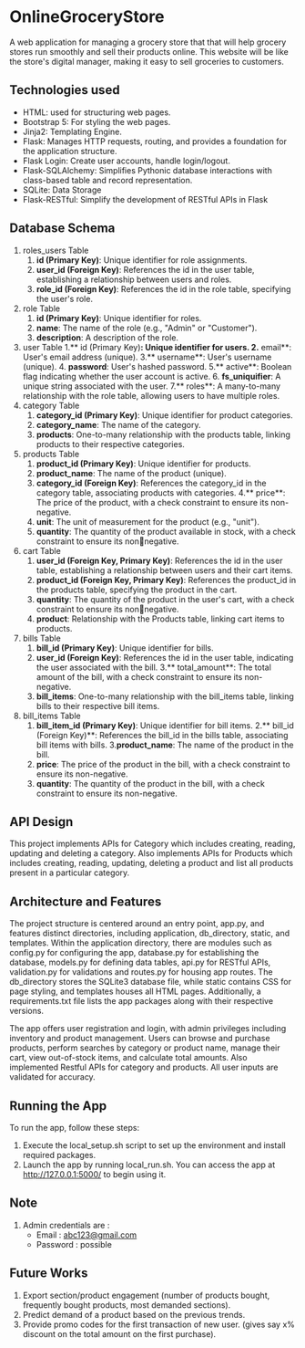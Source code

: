 # OnlineGroceryStore
A web application for managing a grocery store that that will help grocery stores run smoothly and sell their products online. This website will be like the store's digital manager, making it easy to sell groceries to customers.
## Technologies used
+ HTML: used for structuring web pages.
+ Bootstrap 5: For styling the web pages.
+ Jinja2: Templating Engine.
+ Flask: Manages HTTP requests, routing, and provides a foundation for the application structure.
+ Flask Login: Create user accounts, handle login/logout. 
+ Flask-SQLAlchemy: Simplifies Pythonic database interactions with class-based table and record representation.
+ SQLite: Data Storage
+ Flask-RESTful: Simplify the development of RESTful APIs in Flask
## Database Schema
1. roles_users Table
    1. **id (Primary Key)**: Unique identifier for role assignments.
    2.  **user_id (Foreign Key)**: References the id in the user table, establishing a relationship between users and 
roles.
    3. **role_id (Foreign Key)**: References the id in the role table, specifying the user's role.
2. role Table
    1. **id (Primary Key)**: Unique identifier for roles.
    2. **name**: The name of the role (e.g., "Admin" or "Customer").
    3. **description**: A description of the role.
3. user Table
    1.** id (Primary Key)**: Unique identifier for users.
    2.** email**: User's email address (unique).
    3.** username**: User's username (unique).
    4. **password**: User's hashed password.
    5.** active**: Boolean flag indicating whether the user account is active.
    6. **fs_uniquifier**: A unique string associated with the user.
    7.** roles**: A many-to-many relationship with the role table, allowing users to have multiple roles.
4. category Table
    1. **category_id (Primary Key)**: Unique identifier for product categories.
    2. **category_name**: The name of the category.
    3. **products**: One-to-many relationship with the products table, linking products to their respective 
categories.
5. products Table
    1. **product_id (Primary Key)**: Unique identifier for products.
    2. **product_name**: The name of the product (unique).
    3. **category_id (Foreign Key)**: References the category_id in the category table, associating products with 
categories.
    4.** price**: The price of the product, with a check constraint to ensure its non-negative.
    5. **unit**: The unit of measurement for the product (e.g., "unit").
    6. **quantity**: The quantity of the product available in stock, with a check constraint to ensure its nonnegative.
6. cart Table
    1. **user_id (Foreign Key, Primary Key)**: References the id in the user table, establishing a relationship 
between users and their cart items.
    2. **product_id (Foreign Key, Primary Key)**: References the product_id in the products table, specifying the 
product in the cart.
    3. **quantity**: The quantity of the product in the user's cart, with a check constraint to ensure its nonnegative.
    4. **product**: Relationship with the Products table, linking cart items to products.
7. bills Table
      1. **bill_id (Primary Key)**: Unique identifier for bills.
      2. **user_id (Foreign Key)**: References the id in the user table, indicating the user associated with the bill.
    3.** total_amount**: The total amount of the bill, with a check constraint to ensure its non-negative.
    4. **bill_items**: One-to-many relationship with the bill_items table, linking bills to their respective bill items.
9. bill_items Table
    1. **bill_item_id (Primary Key)**: Unique identifier for bill items.
    2.** bill_id (Foreign Key)**: References the bill_id in the bills table, associating bill items with bills.
    3.**product_name**: The name of the product in the bill.
    4. **price**: The price of the product in the bill, with a check constraint to ensure its non-negative.
    5. **quantity**: The quantity of the product in the bill, with a check constraint to ensure its non-negative.
  
  
## API Design
This project implements APIs for Category which includes creating, reading, updating and deleting a category. 
Also implements APIs for Products which includes creating, reading, updating, deleting a product and list all 
products present in a particular category.
## Architecture and Features
The project structure is centered around an entry point, app.py, and features distinct directories, including 
application, db_directory, static, and templates. Within the application directory, there are modules 
such as config.py for configuring the app, database.py for establishing the database, models.py for 
defining data tables, api.py for RESTful APIs, validation.py for validations and routes.py for housing app 
routes. The db_directory stores the SQLite3 database file, while static contains CSS for page styling, and 
templates houses all HTML pages. Additionally, a requirements.txt file lists the app packages along with 
their respective versions.

The app offers user registration and login, with admin privileges including inventory and product management. 
Users can browse and purchase products, perform searches by category or product name, manage their 
cart, view out-of-stock items, and calculate total amounts. Also implemented Restful APIs for category and 
products. All user inputs are validated for accuracy.

##  Running the App
To run the app, follow these steps:
1. Execute the local_setup.sh script to set up the environment and install required packages.
2. Launch the app by running local_run.sh. You can access the app at http://127.0.0.1:5000/ to begin using it.
## Note
1.  Admin credentials are :
    * Email : abc123@gmail.com
    * Password : possible
## Future Works
1. Export section/product engagement (number of products bought, frequently bought products, most demanded sections).
2. Predict demand of a product based on the previous trends.
3. Provide promo codes for the first transaction of new user. (gives say x% discount on the total amount on the first purchase).
